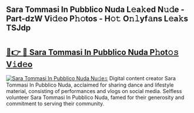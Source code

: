## Sara Tommasi In Pubblico Nuda L𝚎a𝚔ed N𝚞𝚍e - Part-dzW Vi𝚍𝚎o P𝚑𝚘tos - H𝚘𝚝 O𝚗𝚕yf𝚊ns L𝚎a𝚔s TSJdp

# <h2><a href="http://kfem5c.oniu.top/?m=Sara+Tommasi+In+Pubblico+Nuda">🔗👉 🔴 Sara Tommasi In Pubblico Nuda P𝚑ot𝚘𝚜 V𝚒d𝚎o</a></h2>

[![Sara Tommasi In Pubblico Nuda Nu𝚍e𝚜](https://i.imgur.com/0qMVB7G.gif)](http://kfem5c.oniu.top/?m=Sara+Tommasi+In+Pubblico+Nuda)
Digital content creator Sara Tommasi In Pubblico Nuda, acclaimed for sharing dance and lifestyle material, consisting of performances and vlogs on social media. Selfless volunteer Sara Tommasi In Pubblico Nuda, famed for their generosity and commitment to serving their community.  
